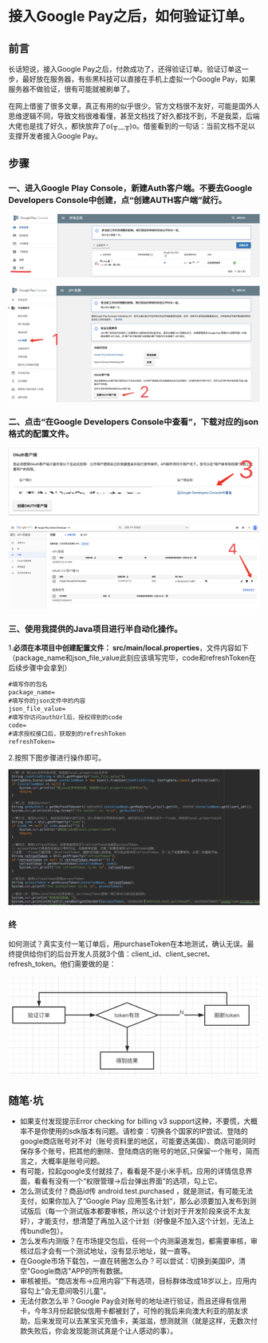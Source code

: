 # 接入Google Pay之后，如何验证订单。

## 前言

长话短说，接入Google Pay之后，付款成功了，还得验证订单。验证订单这一步，最好放在服务器，有些黑科技可以直接在手机上虚拟一个Google Pay，如果服务器不做验证，很有可能就被刷单了。

在网上借鉴了很多文章，真正有用的似乎很少。官方文档很不友好，可能是国外人思维逻辑不同，导致文档很难看懂，甚至文档找了好久都找不到，不是我菜，后端大佬也是找了好久，都快放弃了o(╥﹏╥)o。借鉴看到的一句话：当前文档不足以支撑开发者接入Google Pay。

## 步骤

### 一、进入Google Play Console，新建Auth客户端。不要去Google Developers Console中创建，点“创建AUTH客户端”就行。

![1](img/0.png?lastModify=1590645698)

![2](img/1.png?lastModify=1590645698)

### 二、点击“在Google Developers Console中查看”，下载对应的json格式的配置文件。

![3](img/2.png)

![4](img/3.png)

### 三、使用我提供的Java项目进行半自动化操作。

1.**必须在本项目中创建配置文件： src/main/local.properties**，文件内容如下（package_name和json_file_value此刻应该填写完毕，code和refreshToken在后续步骤中会拿到）

```properties
#填写你的包名
package_name=
#填写你的json文件中的内容
json_file_value=
#填写你访问authUrl后，授权得到的code
code=
#请求授权接口后，获取到的refreshToken
refreshToken=
```

2.按照下图步骤进行操作即可。

![5](img/1221.png)


### 终

如何测试？真实支付一笔订单后，用purchaseToken在本地测试，确认无误。最终提供给你们的后台开发人员就3个值：client_id、client_secret、refresh_token。他们需要做的是：

![6](img/1aq.png)

## 随笔·坑

- 如果支付发现提示Error checking for billing v3 support这种，不要慌，大概率不是你使用的sdk版本有问题。请检查：切换各个国家的IP尝试、登陆的google商店账号对不对（账号资料里的地区，可能要选美国）、商店可能同时保存多个账号，把其他的删除、登陆商店的账号的地区,只保留一个账号，简而言之，大概率是账号问题。
- 有可能，拉起google支付就挂了，看看是不是小米手机，应用的详情信息界面，看看有没有一个“权限管理->后台弹出界面”的选项，勾上它。
- 怎么测试支付？商品id传 android.test.purchased ，就是测试，有可能无法支付，如果你加入了“Google Play 应用签名计划”，那么必须要加入发布到测试版后（每一个测试版本都要审核，所以这个计划对于开发阶段来说不太友好），才能支付，想清楚了再加入这个计划（好像是不加入这个计划，无法上传bundle包）。
- 怎么发布内测版？在市场提交包后，任何一个内测渠道发包，都需要审核，审核过后才会有一个测试地址，没有显示地址，就一直等。
- 在Google市场下载包，一直在转圈怎么办？可以尝试：切换到美国IP，清空"Google商店"APP的所有数据。
- 审核被拒。“商店发布->应用内容”下有选项，目标群体改成18岁以上，应用内容勾上“会无意间吸引儿童”。
- 无法付款怎么半？Google Pay会对账号的地址进行验证，而且还得有信用卡，今年3月份起貌似信用卡都被封了，可怜的我后来向澳大利亚的朋友求助，后来发现可以去某宝买充值卡，美滋滋，想测就测（就是这样，无数次付款失败后，你会发现能测试真是个让人感动的事）。
